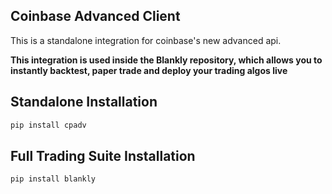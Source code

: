 ## Coinbase Advanced Client

This is a standalone integration for coinbase's new advanced api.

**This integration is used inside the Blankly repository, which allows you to instantly backtest, paper trade and deploy your trading algos live**

## Standalone Installation

```bash
pip install cpadv
```

## Full Trading Suite Installation

```bash
pip install blankly
```
